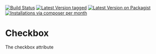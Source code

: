 [![Build Status](https://travis-ci.org/MetaModels/attribute_checkbox.svg?branch=tng)](https://travis-ci.org/MetaModels/attribute_checkbox)
[![Latest Version tagged](http://img.shields.io/github/tag/MetaModels/attribute_checkbox.svg)](https://github.com/MetaModels/attribute_checkbox/tags)
[![Latest Version on Packagist](http://img.shields.io/packagist/v/MetaModels/attribute_checkbox.svg)](https://packagist.org/packages/MetaModels/attribute_checkbox)
[![Installations via composer per month](http://img.shields.io/packagist/dm/MetaModels/attribute_checkbox.svg)](https://packagist.org/packages/MetaModels/attribute_checkbox)

Checkbox
========

The checkbox attribute 